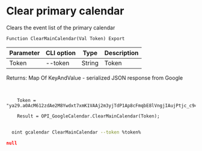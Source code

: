 ﻿---
sidebar_position: 4
---

# Clear primary calendar
 Clears the event list of the primary calendar



`Function ClearMainCalendar(Val Token) Export`

  | Parameter | CLI option | Type | Description |
  |-|-|-|-|
  | Token | --token | String | Token |

  
  Returns:  Map Of KeyAndValue - serialized JSON response from Google

<br/>




```bsl title="Code example"
    Token = "ya29.a0AcM612zdAe2M8Ywdxt7xmK1VAAj2m3yjTdP1Ap8cFmqbE8lVngjIAujPtjc_c94MCuKNLfn7MSssBd6NfMXDQDrHMUv7Fgjp7cjuXk68n...";

    Result = OPI_GoogleCalendar.ClearMainCalendar(Token);
```



```sh title="CLI command example"
    
  oint gcalendar ClearMainCalendar --token %token%

```

```json title="Result"
null
```
